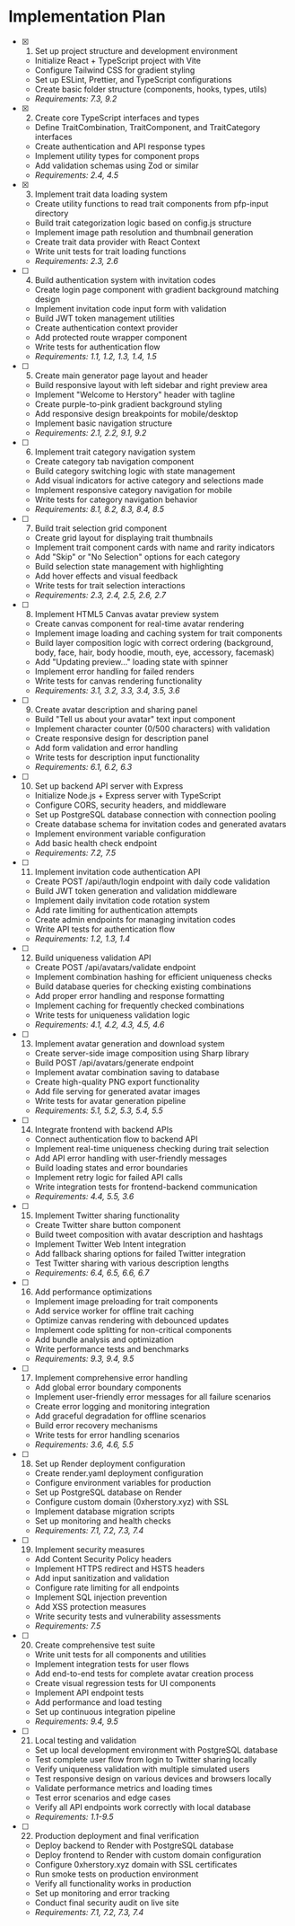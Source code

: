 # Implementation Plan

- [x] 1. Set up project structure and development environment
  - Initialize React + TypeScript project with Vite
  - Configure Tailwind CSS for gradient styling
  - Set up ESLint, Prettier, and TypeScript configurations
  - Create basic folder structure (components, hooks, types, utils)
  - _Requirements: 7.3, 9.2_

- [x] 2. Create core TypeScript interfaces and types
  - Define TraitCombination, TraitComponent, and TraitCategory interfaces
  - Create authentication and API response types
  - Implement utility types for component props
  - Add validation schemas using Zod or similar
  - _Requirements: 2.4, 4.5_

- [x] 3. Implement trait data loading system
  - Create utility functions to read trait components from pfp-input directory
  - Build trait categorization logic based on config.js structure
  - Implement image path resolution and thumbnail generation
  - Create trait data provider with React Context
  - Write unit tests for trait loading functions
  - _Requirements: 2.3, 2.6_

- [ ] 4. Build authentication system with invitation codes
  - Create login page component with gradient background matching design
  - Implement invitation code input form with validation
  - Build JWT token management utilities
  - Create authentication context provider
  - Add protected route wrapper component
  - Write tests for authentication flow
  - _Requirements: 1.1, 1.2, 1.3, 1.4, 1.5_

- [ ] 5. Create main generator page layout and header
  - Build responsive layout with left sidebar and right preview area
  - Implement "Welcome to Herstory" header with tagline
  - Create purple-to-pink gradient background styling
  - Add responsive design breakpoints for mobile/desktop
  - Implement basic navigation structure
  - _Requirements: 2.1, 2.2, 9.1, 9.2_

- [ ] 6. Implement trait category navigation system
  - Create category tab navigation component
  - Build category switching logic with state management
  - Add visual indicators for active category and selections made
  - Implement responsive category navigation for mobile
  - Write tests for category navigation behavior
  - _Requirements: 8.1, 8.2, 8.3, 8.4, 8.5_

- [ ] 7. Build trait selection grid component
  - Create grid layout for displaying trait thumbnails
  - Implement trait component cards with name and rarity indicators
  - Add "Skip" or "No Selection" options for each category
  - Build selection state management with highlighting
  - Add hover effects and visual feedback
  - Write tests for trait selection interactions
  - _Requirements: 2.3, 2.4, 2.5, 2.6, 2.7_

- [ ] 8. Implement HTML5 Canvas avatar preview system
  - Create canvas component for real-time avatar rendering
  - Implement image loading and caching system for trait components
  - Build layer composition logic with correct ordering (background, body, face, hair, body hoodie, mouth, eye, accessory, facemask)
  - Add "Updating preview..." loading state with spinner
  - Implement error handling for failed renders
  - Write tests for canvas rendering functionality
  - _Requirements: 3.1, 3.2, 3.3, 3.4, 3.5, 3.6_

- [ ] 9. Create avatar description and sharing panel
  - Build "Tell us about your avatar" text input component
  - Implement character counter (0/500 characters) with validation
  - Create responsive design for description panel
  - Add form validation and error handling
  - Write tests for description input functionality
  - _Requirements: 6.1, 6.2, 6.3_

- [ ] 10. Set up backend API server with Express
  - Initialize Node.js + Express server with TypeScript
  - Configure CORS, security headers, and middleware
  - Set up PostgreSQL database connection with connection pooling
  - Create database schema for invitation codes and generated avatars
  - Implement environment variable configuration
  - Add basic health check endpoint
  - _Requirements: 7.2, 7.5_

- [ ] 11. Implement invitation code authentication API
  - Create POST /api/auth/login endpoint with daily code validation
  - Build JWT token generation and validation middleware
  - Implement daily invitation code rotation system
  - Add rate limiting for authentication attempts
  - Create admin endpoints for managing invitation codes
  - Write API tests for authentication flow
  - _Requirements: 1.2, 1.3, 1.4_

- [ ] 12. Build uniqueness validation API
  - Create POST /api/avatars/validate endpoint
  - Implement combination hashing for efficient uniqueness checks
  - Build database queries for checking existing combinations
  - Add proper error handling and response formatting
  - Implement caching for frequently checked combinations
  - Write tests for uniqueness validation logic
  - _Requirements: 4.1, 4.2, 4.3, 4.5, 4.6_

- [ ] 13. Implement avatar generation and download system
  - Create server-side image composition using Sharp library
  - Build POST /api/avatars/generate endpoint
  - Implement avatar combination saving to database
  - Create high-quality PNG export functionality
  - Add file serving for generated avatar images
  - Write tests for avatar generation pipeline
  - _Requirements: 5.1, 5.2, 5.3, 5.4, 5.5_

- [ ] 14. Integrate frontend with backend APIs
  - Connect authentication flow to backend API
  - Implement real-time uniqueness checking during trait selection
  - Add API error handling with user-friendly messages
  - Build loading states and error boundaries
  - Implement retry logic for failed API calls
  - Write integration tests for frontend-backend communication
  - _Requirements: 4.4, 5.5, 3.6_

- [ ] 15. Implement Twitter sharing functionality
  - Create Twitter share button component
  - Build tweet composition with avatar description and hashtags
  - Implement Twitter Web Intent integration
  - Add fallback sharing options for failed Twitter integration
  - Test Twitter sharing with various description lengths
  - _Requirements: 6.4, 6.5, 6.6, 6.7_

- [ ] 16. Add performance optimizations
  - Implement image preloading for trait components
  - Add service worker for offline trait caching
  - Optimize canvas rendering with debounced updates
  - Implement code splitting for non-critical components
  - Add bundle analysis and optimization
  - Write performance tests and benchmarks
  - _Requirements: 9.3, 9.4, 9.5_

- [ ] 17. Implement comprehensive error handling
  - Add global error boundary components
  - Implement user-friendly error messages for all failure scenarios
  - Create error logging and monitoring integration
  - Add graceful degradation for offline scenarios
  - Build error recovery mechanisms
  - Write tests for error handling scenarios
  - _Requirements: 3.6, 4.6, 5.5_

- [ ] 18. Set up Render deployment configuration
  - Create render.yaml deployment configuration
  - Configure environment variables for production
  - Set up PostgreSQL database on Render
  - Configure custom domain (0xherstory.xyz) with SSL
  - Implement database migration scripts
  - Set up monitoring and health checks
  - _Requirements: 7.1, 7.2, 7.3, 7.4_

- [ ] 19. Implement security measures
  - Add Content Security Policy headers
  - Implement HTTPS redirect and HSTS headers
  - Add input sanitization and validation
  - Configure rate limiting for all endpoints
  - Implement SQL injection prevention
  - Add XSS protection measures
  - Write security tests and vulnerability assessments
  - _Requirements: 7.5_

- [ ] 20. Create comprehensive test suite
  - Write unit tests for all components and utilities
  - Implement integration tests for user flows
  - Add end-to-end tests for complete avatar creation process
  - Create visual regression tests for UI components
  - Implement API endpoint tests
  - Add performance and load testing
  - Set up continuous integration pipeline
  - _Requirements: 9.4, 9.5_

- [ ] 21. Local testing and validation
  - Set up local development environment with PostgreSQL database
  - Test complete user flow from login to Twitter sharing locally
  - Verify uniqueness validation with multiple simulated users
  - Test responsive design on various devices and browsers locally
  - Validate performance metrics and loading times
  - Test error scenarios and edge cases
  - Verify all API endpoints work correctly with local database
  - _Requirements: 1.1-9.5_

- [ ] 22. Production deployment and final verification
  - Deploy backend to Render with PostgreSQL database
  - Deploy frontend to Render with custom domain configuration
  - Configure 0xherstory.xyz domain with SSL certificates
  - Run smoke tests on production environment
  - Verify all functionality works in production
  - Set up monitoring and error tracking
  - Conduct final security audit on live site
  - _Requirements: 7.1, 7.2, 7.3, 7.4_